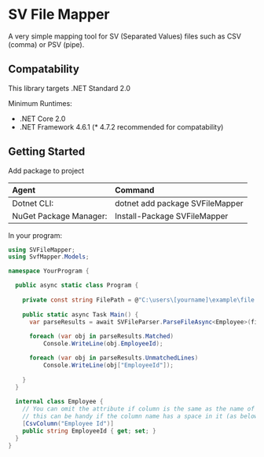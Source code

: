 # SV File Mapper

A very simple mapping tool for SV (Separated Values) files such as CSV (comma) or PSV (pipe).

## Compatability

This library targets .NET Standard 2.0

Minimum Runtimes:
  - .NET Core 2.0
  - .NET Framework 4.6.1 (* 4.7.2 recommended for compatability)

## Getting Started

Add package to project

| Agent | Command |
|:-|:-|
| Dotnet CLI:            | dotnet add package SVFileMapper|
| NuGet Package Manager: | Install-Package SVFileMapper |


In your program:

```c#
using SVFileMapper;
using SvfMapper.Models;

namespace YourProgram {

  public async static class Program {
  
    private const string FilePath = @"C:\users\[yourname]\example\file.txt";
  
    public static async Task Main() {
      var parseResults = await SVFileParser.ParseFileAsync<Employee>(filePath, '|');
      
      foreach (var obj in parseResults.Matched)
          Console.WriteLine(obj.EmployeeId);

      foreach (var obj in parseResults.UnmatchedLines)
          Console.WriteLine(obj["EmployeeId"]);  
      
    }
  }
  
  internal class Employee {
    // You can omit the attribute if column is the same as the name of the property,
    // this can be handy if the column name has a space in it (as below)
    [CsvColumn("Employee Id")] 
    public string EmployeeId { get; set; }
  }
}


```
